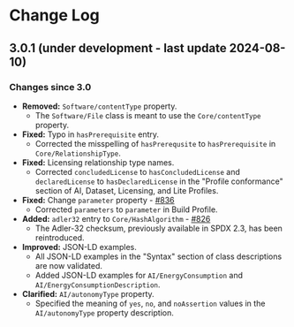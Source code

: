 # Change Log

## 3.0.1 (under development - last update 2024-08-10)

### Changes since 3.0

- **Removed:** `Software/contentType` property.
  - The `Software/File` class is meant to use the `Core/contentType` property.
- **Fixed:** Typo in `hasPrerequisite` entry.
  - Corrected the misspelling of `hasPrerequsite` to `hasPrerequisite` in
    `Core/RelationshipType`.
- **Fixed:** Licensing relationship type names.
  - Corrected `concludedLicense` to `hasConcludedLicense` and
    `declaredLicense` to `hasDeclaredLicense` in the "Profile conformance"
    section of AI, Dataset, Licensing, and Lite Profiles.
- **Fixed:** Change `parameter` property - [#836](https://github.com/spdx/spdx-3-model/pull/836)
  - Corrected `parameters` to `parameter` in Build Profile. 
- **Added:** `adler32` entry to `Core/HashAlgorithm` - [#826](https://github.com/spdx/spdx-3-model/pull/826)
  - The Adler-32 checksum, previously available in SPDX 2.3, has been
    reintroduced.
- **Improved:** JSON-LD examples.
  - All JSON-LD examples in the "Syntax" section of class descriptions are now
    validated.
  - Added JSON-LD examples for `AI/EnergyConsumption` and
    `AI/EnergyConsumptionDescription`.
- **Clarified:** `AI/autonomyType` property.
  - Specified the meaning of `yes`, `no`, and `noAssertion` values in the
    `AI/autonomyType` property description.
